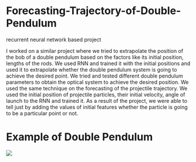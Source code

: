 # Forecasting-Trajectory-of-Double-Pendulum
recurrent neural network based project

I worked on a similar project where we tried to extrapolate the position of the bob of a double pendulum based on the factors like its initial position, lengths of the rods. We used RNN and trained it with the initial positions and used it to extrapolate whether the double pendulum system is going to achieve the desired point. We tried and tested different double pendulum parameters to obtain the optical system to achieve the desired position.
We used the same technique on the forecasting of the projectile trajectory. We used the initial position of projectile particles, their initial velocity, angle of launch to the RNN and trained it. As a result of the project, we were able to tell just by adding the values of initial features whether the particle is going to be a particular point or not.    

# Example of Double Pendulum
![](https://upload.wikimedia.org/wikipedia/commons/6/65/Trajektorie_eines_Doppelpendels.gif)
